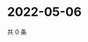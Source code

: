 # 2022-05-06

共 0 条

<!-- BEGIN WEIBO -->
<!-- 最后更新时间 Fri May 06 2022 13:13:09 GMT+0800 (China Standard Time) -->

<!-- END WEIBO -->
